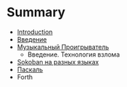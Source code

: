 # Summary

* [Introduction](README.md)
* [Введение](introduction/vvedenie.md)
* [Музыкальный Проигрыватель](musicplayer/muzikalnii_proigrivatel.md)
   * Введение. Технология взлома
* [Sokoban на разных языках](sokoban/introduction.md)
* [Паскаль](paskal.md)
* Forth

